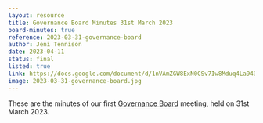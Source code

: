 ```yaml
---
layout: resource
title: Governance Board Minutes 31st March 2023
board-minutes: true
reference: 2023-03-31-governance-board
author: Jeni Tennison
date: 2023-04-11
status: final
listed: true
link: https://docs.google.com/document/d/1nVAmZGW8ExN0CSv7Iw8Mduq4La94DJP_7XmuxBwhDZU/edit?usp=sharing
image: 2023-03-31-governance-board.jpg
---
```

These are the minutes of our first [Governance Board](/board) meeting, held on 31st March 2023.
